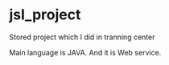 # jsl_project
Stored project which I did in tranning center

Main language is JAVA.
And it is Web service.
